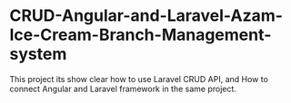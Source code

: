 # CRUD-Angular-and-Laravel-Azam-Ice-Cream-Branch-Management-system
This project its show clear how to use Laravel CRUD API, and How to connect Angular and Laravel framework in the same project.
